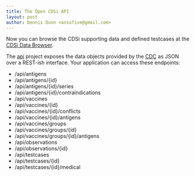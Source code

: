 ```yaml
---
title: The Open CDSi API
layout: post
author: Dennis Dunn <ansofive@gmail.com>
---
```


Now you can browse the CDSi supporting data and defined testcases at
the [CDSi Data Browser](https://opencdsi.org/api/).

The [api](https://github.com/opencdsi/api) project exposes the
data objects provided by the [CDC](https://www.cdc.gov/vaccines/programs/iis/cdsi.html)
as JSON over a REST-ish interface. Your application can access these endpoints:


* /api/antigens
* /api/antigens/{id}
* /api/antigens/{id}/series
* /api/antigens/{id}/contraindications
* /api/vaccines
* /api/vaccines/{id}
* /api/vaccines/{id}/conflicts
* /api/vaccines/{id}/antigens
* /api/vaccines/groups
* /api/vaccines/groups/{id}
* /api/vaccines/groups/{id}/antigens
* /api/observations
* /api/observations/{id}
* /api/testcases
* /api/testcases/{id}
* /api/testcases/{id}/medical

